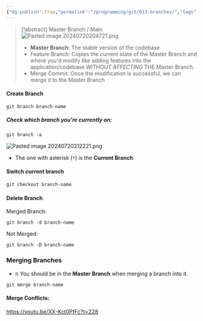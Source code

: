 ```yaml
---
{"dg-publish":true,"permalink":"/programming/git/013-branches/","tags":["programming","Git"]}
---
```



> [!abstract] Master Branch / Main
> ![Pasted image 20240720204721.png](/img/user/PROGRAMMING/Git/attachments/Pasted%20image%2020240720204721.png)
> - __Master Branch__: The stable version of the codebase
> - Feature Branch: Copies the current state of the Master Branch and where you'd modify like adding features into the application/codebase _WITHOUT AFFECTING_ THE Master Branch.
> - Merge Commit: Once the modification is successful, we can merge it to the Master Branch


#### Create Branch
```
git branch branch-name
```
##### Check which branch you're currently on:
```
git branch -a
```
![Pasted image 20240720212221.png](/img/user/PROGRAMMING/Git/attachments/Pasted%20image%2020240720212221.png)
- The one with asterisk (`*`) is the __Current Branch__

#### Switch current branch
```
git checkout branch-name
```
#### Delete Branch
Merged Branch:
```
git branch -d branch-name
```

Not Merged:
```
git branch -D branch-name
```

### Merging Branches
- n You should be in the __Master Branch__ when merging a branch into it.
```
git merge branch-name
```

#### Merge Conflicts:
https://youtu.be/XX-Kct0PfFc?t=228


